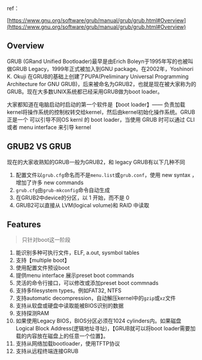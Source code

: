 ref：

[https://www.gnu.org/software/grub/manual/grub/grub.html#Overview](https://www.gnu.org/software/grub/manual/grub/grub.html#Overview)
## Overview
GRUB (GRand Unified Bootloader)最早是由Erich Boleyn于1995年写的也被叫做GRUB Legacy，1999年正式被加入到GNU package。在2002年，Yoshinori K. Okuji 在GRUB的基础上创建了PUPA(Preliminary Universal Programming Architecture for GNU GRUB)，后来被命名为GRUB2，也就是现在被大家称为的GRUB。现在大多数UNIX系统都已经采用GRUB做为boot loader。

大家都知道在电脑启动时启动的第一个软件是【boot loader】—— 负责加载kernel将操作系统的控制权转交给kernel，然后由kernel初始化操作系统。GRUB 正是一个 可以引导不同OS kernl 的 boot loader，当使用 GRUB 时可以通过 CLI 或者 menu interface 来引导 kernel

## GRUB2 VS GRUB
现在的大家收熟知的GRUB一般为GRUB2，和 legacy GRUB有以下几种不同

1. 配置文件以`grub.cfg`命名而不是`menu.list`或`grub.conf`，使用 new syntax ，增加了许多 new commands
1. `grub.cfg`由`grub-mkconfig`命令自动生成
1. 在GRUB2中device的分区，以 1 开始，而不是 0
1. GRUB2可以直接从 LVM(logical volume)和 RAID 中读取
## Features
> 只针对boot这一阶段


1. 能识别多种可执行文件，ELF, a.out, sysmbol tables
1. 支持【multiple boot】
1. 使用配置文件预设boot
1. 提供menu interface 展示preset boot commands
1. 灵活的命令行接口，可以修改或添加preset boot commnads
1. 支持多filesystem types。例如FAT32, NTFS
1. 支持automatic decompression，自动解压kernel中的`gzip`或`xz`文件
1. 支持从软盘或硬盘中读取能被BIOS识别的数据
1. 支持探测RAM
1. 如果使用Legacy BIOS，BIOS分区必须在1024 cylinders内。如果磁盘Logical Block Address(逻辑地址寻址)，【GRUB就可以将boot loader需要加载的内容放在磁盘上的任意一个位置】。
1. 支持从网络加载bootloader，使用TFTP协议
1. 支持从远程终端连接GRUB

## 

